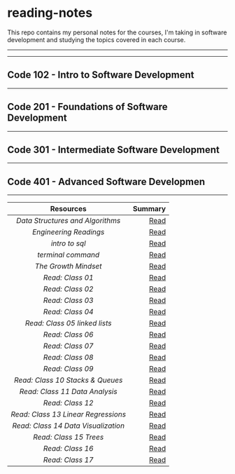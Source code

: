 # reading-notes

This repo contains my personal notes for the courses, I'm taking in software development and studying the topics covered in each course.

---
---

## Code 102 - Intro to Software Development
---

## Code 201 - Foundations of Software Development
---

## Code 301 - Intermediate Software Development
---

## Code 401 - Advanced Software Developmen
---



| **Resources**                      | **Summary**                                            |
|    :----:                          |          ---:                                          |
|*Data Structures and Algorithms*    | [Read](./file/Data%20Structures%20and%20Algorithms.md) |
|*Engineering Readings*              | [Read](./file/Engineering%20Readings.md)               |
|*intro to sql*                      | [Read](./file/sql.md)                                  |
|*terminal command*                  | [Read](./file/Termenal.md)                             |
|*The Growth Mindset*                | [Read](./file/The%20Growth%20Mindset.md)               |
|*Read: Class 01*                    | [Read](./file/Read%3A%20Class%2001.md)                 |
|*Read: Class 02*                    | [Read](./file/Read%3A%20Class%2002.md)                 |
|*Read: Class 03*                    | [Read](./file/Read%3A%20Class%2003%20.md)              |
|*Read: Class 04*                    | [Read](./file/Read%3A%20Class%2004.md)                 |
|*Read: Class 05 linked lists*       | [Read](./file/linked%20lists.md)                       |
|*Read: Class 06*                    | [Read](./file/Read%3A%20Class%2006.md)                 |
|*Read: Class 07*                    | [Read](./file/Read%3A%20Class%2007.md)                 |
|*Read: Class 08*                    | [Read](./file/Read%3A%20Class%2008.md)                 |
|*Read: Class 09*                    | [Read](./file/Read%3A%20Class%2009.md)                 |
|*Read: Class 10 Stacks & Queues*    | [Read](./file/Stacks%20%26%20Queues.md)                |
|*Read: Class 11 Data Analysis*      | [Read](./file/Data%20Analysis.md)                      |
|*Read: Class 12*                    | [Read](./file/Read%3A%20Class%2012.md)                 |
|*Read: Class 13 Linear Regressions* | [Read](./file/Linear%20Regressions.md)                 |
|*Read: Class 14 Data Visualization* | [Read](./file/Data%20Visualization.md)                 |
|*Read: Class 15 Trees*              | [Read](./file/Read%3A%20Class%2015%20Trees.md)         |
|*Read: Class 16*                    | [Read](./file/Serverless%20Functions.md)               |
|*Read: Class 17*                    | [Read](./file/Read%3A%20Class%2017.md)                 |


 
